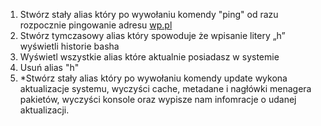 1.  Stwórz stały alias który po wywołaniu komendy "ping" od razu rozpocznie pingowanie adresu [wp.pl](http://wp.pl)
2.  Stwórz tymczasowy alias który spowoduje że wpisanie litery „h” wyświetli historie basha
3.  Wyświetl wszystkie alias które aktualnie posiadasz w systemie
4.  Usuń alias "h"
5.  *Stwórz stały alias który po wywołaniu komendy update wykona aktualizacje systemu, wyczyści cache, metadane i nagłówki menagera pakietów, wyczyści konsole oraz wypisze nam infomracje o udanej aktualizacji.

